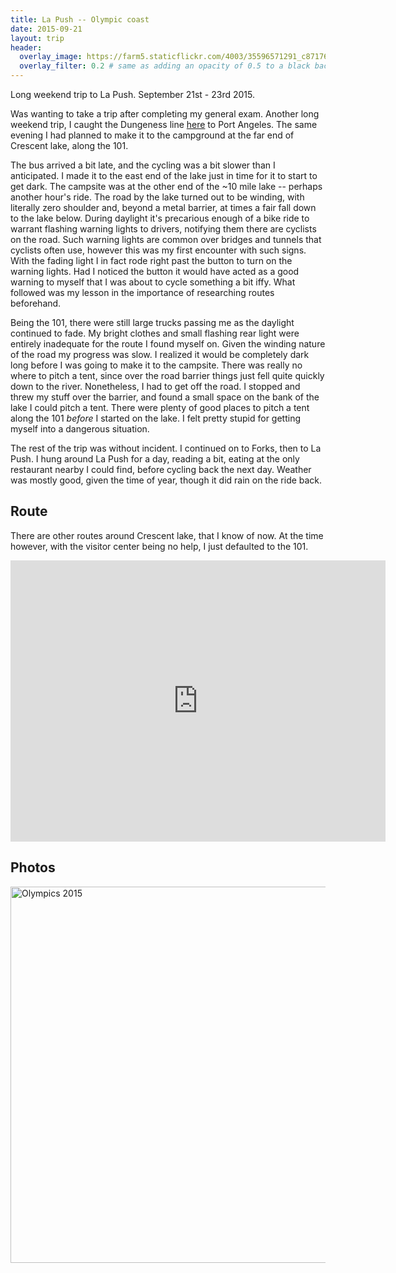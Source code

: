 ```yaml
---
title: La Push -- Olympic coast
date: 2015-09-21
layout: trip
header:
  overlay_image: https://farm5.staticflickr.com/4003/35596571291_c8717640d3_k_d.jpg
  overlay_filter: 0.2 # same as adding an opacity of 0.5 to a black background
---
```


Long weekend trip to La Push. September 21st - 23rd 2015.

Was wanting to take a trip after completing my general exam. Another long weekend trip, I caught the Dungeness line [here](https://olympicbuslines.com/) to Port Angeles. The same evening I had planned to make it to the campground at the far end of Crescent lake, along the 101. 

The bus arrived a bit late, and the cycling was a bit slower than I anticipated. I made it to the east end of the lake just in time for it to start to get dark. The campsite was at the other end of the ~10 mile lake -- perhaps another hour's ride. The road by the lake turned out to be winding, with literally zero shoulder and, beyond a metal barrier, at times a fair fall down to the lake below. During daylight it's precarious enough of a bike ride to warrant flashing warning lights to drivers, notifying them there are cyclists on the road. Such warning lights are common over bridges and tunnels that cyclists often use, however this was my first encounter with such signs. With the fading light I in fact rode right past the button to turn on the warning lights. Had I noticed the button it would have acted as a good warning to myself that I was about to cycle something a bit iffy. What followed was my lesson in the importance of researching routes beforehand.

Being the 101, there were still large trucks passing me as the daylight continued to fade. My bright clothes and small flashing rear light were entirely inadequate for the route I found myself on. Given the winding nature of the road my progress was slow.  I realized it would be completely dark long before I was going to make it to the campsite. There was really no where to pitch a tent, since over the road barrier things just fell quite quickly down to the river. Nonetheless, I had to get off the road. I stopped and threw my stuff over the barrier, and found a small space on the bank of the lake I could pitch a tent. There were plenty of good places to pitch a tent along the 101 _before_ I started on the lake. I felt pretty stupid for getting myself into a dangerous situation.

The rest of the trip was without incident. I continued on to Forks, then to La Push. I hung around La Push for a day, reading a bit, eating at the only restaurant nearby I could find, before cycling back the next day. Weather was mostly good, given the time of year, though it did rain on the ride back. 

## Route

There are other routes around Crescent lake, that I know of now. At the time however, with the visitor center being no help,  I just defaulted to the 101.

<iframe src="https://www.google.com/maps/embed?pb=!1m28!1m12!1m3!1d683404.7286151531!2d-124.59495871738712!3d48.00308848849688!2m3!1f0!2f0!3f0!3m2!1i1024!2i768!4f13.1!4m13!3e1!4m5!1s0x548e520cc0e7e747%3A0x5dbc618c634fa5d9!2sPort+Angeles%2C+WA!3m2!1d48.118145999999996!2d-123.4307413!4m5!1s0x548e7ff7ad1fae27%3A0x1d5d518a88460718!2sLa+Push%2C+WA!3m2!1d47.9081335!2d-124.63522549999999!5e0!3m2!1sen!2sus!4v1500782435858" width="600" height="450" frameborder="0" style="border:0" allowfullscreen></iframe>

## Photos

<a data-flickr-embed="true"  href="https://www.flickr.com/photos/149922637@N08/albums/72157683023986634" title="Olympics 2015"><img src="https://farm5.staticflickr.com/4265/35558888522_677ae218ac_c.jpg" width="800" height="602" alt="Olympics 2015"></a><script async src="//embedr.flickr.com/assets/client-code.js" charset="utf-8"></script>
